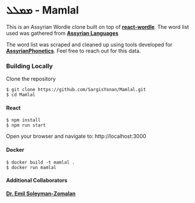 # ܡܡܠܠ - Mamlal

This is an Assyrian Wordle clone built on top of [**react-wordle**](https://github.com/cwackerfuss/react-wordle). The word list used was gathered from [**Assyrian Languages**](https://www.assyrianlanguages.org)

The word list was scraped and cleaned up using tools developed for [**AssyrianPhonetics**](https://github.com/AssyrianPhonetics/AssyrianPhonetics.github.io). Feel free to reach out for this data.

### Building Locally

Clone the repository
```
$ git clone https://github.com/SargisYonan/Mamlal.git
$ cd Mamlal
```

#### React
```
$ npm install
$ npm run start
```

Open your browser and navigate to: http://localhost:3000

#### Docker
```
$ docker build -t mamlal . 
$ docker run mamlal
```

#### Additional Collaborators
[**Dr. Emil Soleyman-Zomalan**](https://github.com/esoleyman)